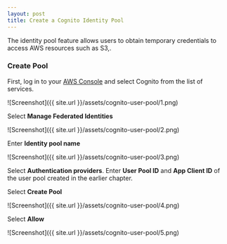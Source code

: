 ```yaml
---
layout: post
title: Create a Cognito Identity Pool
---
```


The identity pool feature allows users to obtain temporary credentials to access AWS resources such as S3,.


### Create Pool

First, log in to your [AWS Console](https://console.aws.amazon.com) and select Cognito from the list of services.

![Screenshot]({{ site.url }}/assets/cognito-user-pool/1.png)

Select **Manage Federated Identities**

![Screenshot]({{ site.url }}/assets/cognito-user-pool/2.png)

Enter **Identity pool name**

![Screenshot]({{ site.url }}/assets/cognito-user-pool/3.png)

Select **Authentication providers**. Enter **User Pool ID** and **App Client ID** of the user pool created in the earlier chapter.

Select **Create Pool**

![Screenshot]({{ site.url }}/assets/cognito-user-pool/4.png)

Select **Allow**

![Screenshot]({{ site.url }}/assets/cognito-user-pool/5.png)

